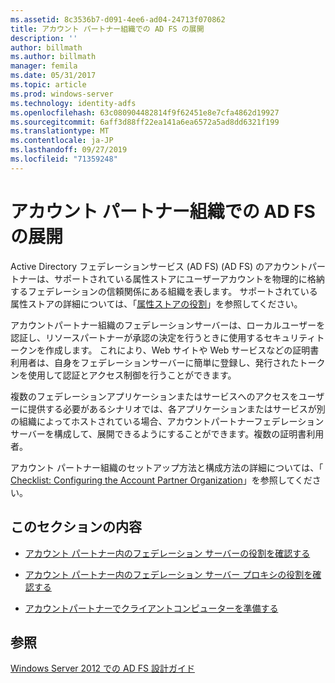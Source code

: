 ```yaml
---
ms.assetid: 8c3536b7-d091-4ee6-ad04-24713f070862
title: アカウント パートナー組織での AD FS の展開
description: ''
author: billmath
ms.author: billmath
manager: femila
ms.date: 05/31/2017
ms.topic: article
ms.prod: windows-server
ms.technology: identity-adfs
ms.openlocfilehash: 63c080904482814f9f62451e8e7cfa4862d19927
ms.sourcegitcommit: 6aff3d88ff22ea141a6ea6572a5ad8dd6321f199
ms.translationtype: MT
ms.contentlocale: ja-JP
ms.lasthandoff: 09/27/2019
ms.locfileid: "71359248"
---
```

# <a name="deploying-ad-fs-in-the-account-partner-organization"></a>アカウント パートナー組織での AD FS の展開

Active Directory フェデレーションサービス (AD FS) \(AD FS\) のアカウントパートナーは、サポートされている属性ストアにユーザーアカウントを物理的に格納するフェデレーションの信頼関係にある組織を表します。 サポートされている属性ストアの詳細については、「[属性ストアの役割](../../ad-fs/technical-reference/The-Role-of-Attribute-Stores.md)」を参照してください。  
  
アカウントパートナー組織のフェデレーションサーバーは、ローカルユーザーを認証し、リソースパートナーが承認の決定を行うときに使用するセキュリティトークンを作成します。 これにより、Web サイトや Web サービスなどの証明書利用者は、自身をフェデレーションサーバーに簡単に登録し、発行されたトークンを使用して認証とアクセス制御を行うことができます。  
  
複数のフェデレーションアプリケーションまたはサービスへのアクセスをユーザーに提供する必要があるシナリオでは、各アプリケーションまたはサービスが別の組織によってホストされている場合、アカウントパートナーフェデレーションサーバーを構成して、展開できるようにすることができます。複数の証明書利用者。  
  
アカウント パートナー組織のセットアップ方法と構成方法の詳細については、「 [Checklist: Configuring the Account Partner Organization](../../ad-fs/deployment/Checklist--Configuring-the-Account-Partner-Organization.md)」を参照してください。  
  
## <a name="in-this-section"></a>このセクションの内容  
  
-   [アカウント パートナー内のフェデレーション サーバーの役割を確認する](Review-the-Role-of-the-Federation-Server-in-the-Account-Partner.md)  
  
-   [アカウント パートナー内のフェデレーション サーバー プロキシの役割を確認する](Review-the-Role-of-the-Federation-Server-Proxy-in-the-Account-Partner.md)  
  
-   [アカウントパートナーでクライアントコンピューターを準備する](Prepare-Client-Computers-in-the-Account-Partner.md)  
  
## <a name="see-also"></a>参照
[Windows Server 2012 での AD FS 設計ガイド](AD-FS-Design-Guide-in-Windows-Server-2012.md)
